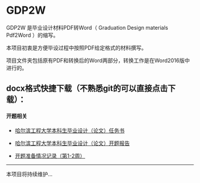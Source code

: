 GDP2W
===========================
GDP2W 是毕业设计材料PDF转Word（ Graduation Design materials Pdf2Word ）的缩写。

本项目初衷是方便毕设过程中按照PDF给定格式的材料撰写。

项目文件夹包括原有PDF和转换后的Word两部分，转换工作是在Word2016版中进行的。

## docx格式快捷下载（不熟悉git的可以直接点击下载）：

#### 开题相关

* [哈尔滨工程大学本科生毕业设计（论文）任务书][任务书]

  [任务书]: https://github.com/xurongchen/GDP2W/blob/master/Word2016/%E5%93%88%E5%B0%94%E6%BB%A8%E5%B7%A5%E7%A8%8B%E5%A4%A7%E5%AD%A6%E6%9C%AC%E7%A7%91%E7%94%9F%E6%AF%95%E4%B8%9A%E8%AE%BE%E8%AE%A1%EF%BC%88%E8%AE%BA%E6%96%87%EF%BC%89%E4%BB%BB%E5%8A%A1%E4%B9%A6.docx?raw=true
  
* [哈尔滨工程大学本科生毕业设计（论文）开题报告][开题报告]

  [开题报告]: https://github.com/xurongchen/GDP2W/blob/master/Word2016/%E5%93%88%E5%B0%94%E6%BB%A8%E5%B7%A5%E7%A8%8B%E5%A4%A7%E5%AD%A6%E6%9C%AC%E7%A7%91%E7%94%9F%E6%AF%95%E4%B8%9A%E8%AE%BE%E8%AE%A1%EF%BC%88%E8%AE%BA%E6%96%87%EF%BC%89%E5%BC%80%E9%A2%98%E6%8A%A5%E5%91%8A.docx?raw=true

* [开题准备情况记录（第1-2周）][开题准备情况记录]

  [开题准备情况记录]: https://github.com/xurongchen/GDP2W/blob/master/Word2016/%E5%BC%80%E9%A2%98%E5%87%86%E5%A4%87%E6%83%85%E5%86%B5%E8%AE%B0%E5%BD%95%EF%BC%88%E7%AC%AC1-2%E5%91%A8%EF%BC%89.docx?raw=true

***

本项目将持续维护...
